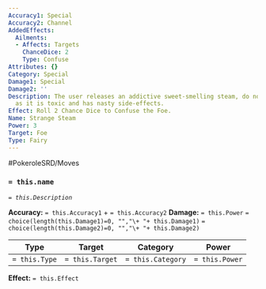```yaml
---
Accuracy1: Special
Accuracy2: Channel
AddedEffects:
  Ailments:
  - Affects: Targets
    ChanceDice: 2
    Type: Confuse
Attributes: {}
Category: Special
Damage1: Special
Damage2: ''
Description: The user releases an addictive sweet-smelling steam, do not be fooled
  as it is toxic and has nasty side-effects.
Effect: Roll 2 Chance Dice to Confuse the Foe.
Name: Strange Steam
Power: 3
Target: Foe
Type: Fairy
---
```


#PokeroleSRD/Moves

### `= this.name`
*`= this.Description`*

**Accuracy:** `= this.Accuracy1` + `= this.Accuracy2`
**Damage:** `= this.Power` `= choice(length(this.Damage1)=0, "","\+ "+ this.Damage1)` `= choice(length(this.Damage2)=0, "","\+ "+ this.Damage2)`

| Type          | Target          | Category          | Power          |
| ------------- | --------------- | ----------------  | -------------- |
| `= this.Type` | `= this.Target` | `= this.Category` | `= this.Power` | 

**Effect:** `= this.Effect`